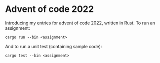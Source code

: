 # Advent of code 2022

Introducing my entries for advent of code 2022, written in Rust. To run an assignment:

```Shell
cargo run --bin <assignment>
```

And to run a unit test (containing sample code):

```Shell
cargo test --bin <assignment>
```
